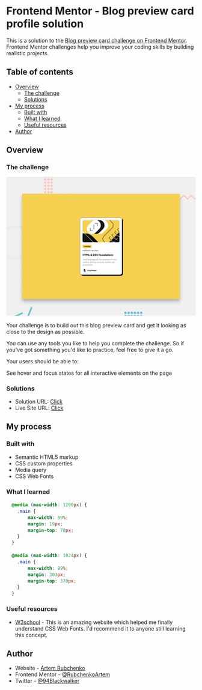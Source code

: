 # Frontend Mentor - Blog preview card profile solution

This is a solution to the [Blog preview card challenge on Frontend Mentor](https://www.frontendmentor.io/challenges/blog-preview-card-ckPaj01IcS/hub). Frontend Mentor challenges help you improve your coding skills by building realistic projects. 

## Table of contents

- [Overview](#overview)
  - [The challenge](#the-challenge)
  - [Solutions](#solutions)
- [My process](#my-process)
  - [Built with](#built-with)
  - [What I learned](#what-i-learned)
  - [Useful resources](#useful-resources)
- [Author](#author)

## Overview

### The challenge

![](/assets/images/123.webp)

Your challenge is to build out this blog preview card and get it looking as close to the design as possible.

You can use any tools you like to help you complete the challenge. So if you've got something you'd like to practice, feel free to give it a go.

Your users should be able to:

See hover and focus states for all interactive elements on the page

### Solutions

- Solution URL: [Click](https://www.frontendmentor.io/solutions/blog-preview-card-frontend-mentor-WkXoiGsLcu)
- Live Site URL: [Click](https://rubchenkoartem.github.io/blog-preview-card-figma-frontendmentor/)

## My process

### Built with

- Semantic HTML5 markup
- CSS custom properties
- Media query
- CSS Web Fonts

### What I learned

```css
  @media (max-width: 1200px) {
    .main {
        max-width: 89%;
        margin: 19px;
        margin-top: 70px;
    }
  }

  @media (max-width: 1024px) {
    .main {
        max-width: 89%;
        margin: 303px;
        margin-top: 370px;
    }
  }
```

### Useful resources

- [W3school](https://www.w3schools.com/css/css3_fonts.asp) - This is an amazing website which helped me finally understand CSS Web Fonts. I'd recommend it to anyone still learning this concept.

## Author

- Website - [Artem Rubchenko](https://github.com/RubchenkoArtem)
- Frontend Mentor - [@RubchenkoArtem](https://www.frontendmentor.io/profile/RubchenkoArtem)
- Twitter - [@94Blackwalker](https://x.com/94Blackwalker)
